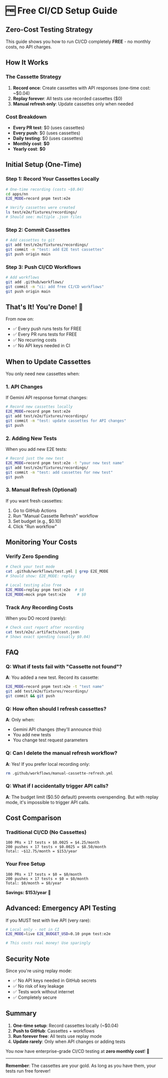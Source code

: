 # 🆓 Free CI/CD Setup Guide

## Zero-Cost Testing Strategy

This guide shows you how to run CI/CD completely **FREE** - no monthly costs, no API charges.

## How It Works

### The Cassette Strategy
1. **Record once**: Create cassettes with API responses (one-time cost: ~$0.04)
2. **Replay forever**: All tests use recorded cassettes ($0)
3. **Manual refresh only**: Update cassettes only when needed

### Cost Breakdown
- **Every PR test**: $0 (uses cassettes)
- **Every push**: $0 (uses cassettes)
- **Daily testing**: $0 (uses cassettes)
- **Monthly cost**: **$0**
- **Yearly cost**: **$0**

## Initial Setup (One-Time)

### Step 1: Record Your Cassettes Locally
```bash
# One-time recording (costs ~$0.04)
cd apps/nn
E2E_MODE=record pnpm test:e2e

# Verify cassettes were created
ls test/e2e/fixtures/recordings/
# Should see: multiple .json files
```

### Step 2: Commit Cassettes
```bash
# Add cassettes to git
git add test/e2e/fixtures/recordings/
git commit -m "test: add E2E test cassettes"
git push origin main
```

### Step 3: Push CI/CD Workflows
```bash
# Add workflows
git add .github/workflows/
git commit -m "ci: add free CI/CD workflows"
git push origin main
```

## That's It! You're Done! 🎉

From now on:
- ✅ Every push runs tests for FREE
- ✅ Every PR runs tests for FREE
- ✅ No recurring costs
- ✅ No API keys needed in CI

## When to Update Cassettes

You only need new cassettes when:

### 1. API Changes
If Gemini API response format changes:
```bash
# Record new cassettes locally
E2E_MODE=record pnpm test:e2e
git add test/e2e/fixtures/recordings/
git commit -m "test: update cassettes for API changes"
git push
```

### 2. Adding New Tests
When you add new E2E tests:
```bash
# Record just the new test
E2E_MODE=record pnpm test:e2e -t "your new test name"
git add test/e2e/fixtures/recordings/
git commit -m "test: add cassettes for new test"
git push
```

### 3. Manual Refresh (Optional)
If you want fresh cassettes:
1. Go to GitHub Actions
2. Run "Manual Cassette Refresh" workflow
3. Set budget (e.g., $0.10)
4. Click "Run workflow"

## Monitoring Your Costs

### Verify Zero Spending
```bash
# Check your test mode
cat .github/workflows/test.yml | grep E2E_MODE
# Should show: E2E_MODE: replay

# Local testing also free
E2E_MODE=replay pnpm test:e2e  # $0
E2E_MODE=mock pnpm test:e2e     # $0
```

### Track Any Recording Costs
When you DO record (rarely):
```bash
# Check cost report after recording
cat test/e2e/.artifacts/cost.json
# Shows exact spending (usually $0.04)
```

## FAQ

### Q: What if tests fail with "Cassette not found"?
**A**: You added a new test. Record its cassette:
```bash
E2E_MODE=record pnpm test:e2e -t "test name"
git add test/e2e/fixtures/recordings/
git commit && git push
```

### Q: How often should I refresh cassettes?
**A**: Only when:
- Gemini API changes (they'll announce this)
- You add new tests
- You change test request parameters

### Q: Can I delete the manual refresh workflow?
**A**: Yes! If you prefer local recording only:
```bash
rm .github/workflows/manual-cassette-refresh.yml
```

### Q: What if I accidentally trigger API calls?
**A**: The budget limit ($0.50 default) prevents overspending. But with replay mode, it's impossible to trigger API calls.

## Cost Comparison

### Traditional CI/CD (No Cassettes)
```
100 PRs × 17 tests × $0.0025 = $4.25/month
200 pushes × 17 tests × $0.0025 = $8.50/month
Total: ~$12.75/month = $153/year
```

### Your Free Setup
```
100 PRs × 17 tests × $0 = $0/month
200 pushes × 17 tests × $0 = $0/month
Total: $0/month = $0/year
```

**Savings: $153/year** 🎉

## Advanced: Emergency API Testing

If you MUST test with live API (very rare):
```bash
# Local only - not in CI
E2E_MODE=live E2E_BUDGET_USD=0.10 pnpm test:e2e

# This costs real money! Use sparingly
```

## Security Note

Since you're using replay mode:
- ✅ No API keys needed in GitHub secrets
- ✅ No risk of key leakage
- ✅ Tests work without internet
- ✅ Completely secure

## Summary

1. **One-time setup**: Record cassettes locally (~$0.04)
2. **Push to GitHub**: Cassettes + workflows
3. **Run forever free**: All tests use replay mode
4. **Update rarely**: Only when API changes or adding tests

You now have enterprise-grade CI/CD testing at **zero monthly cost**! 🚀

---

**Remember**: The cassettes are your gold. As long as you have them, your tests run free forever!